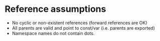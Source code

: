 # Reference assumptions

- No cyclic or non-existent references (forward references are OK)
- All parents are valid and point to const/var (i.e. parents are exported)
- Namespace names do not contain dots.
